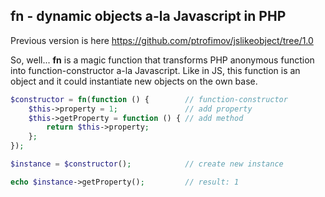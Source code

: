 ## fn - dynamic objects a-la Javascript in PHP

Previous version is here https://github.com/ptrofimov/jslikeobject/tree/1.0

So, well... **fn** is a magic function that transforms PHP anonymous function
into function-constructor a-la Javascript. Like in JS, this function is an object
and it could instantiate new objects on the own base.

```php
$constructor = fn(function () {        // function-constructor
    $this->property = 1;               // add property
    $this->getProperty = function () { // add method
        return $this->property;
    };
});

$instance = $constructor();            // create new instance

echo $instance->getProperty();         // result: 1
```
